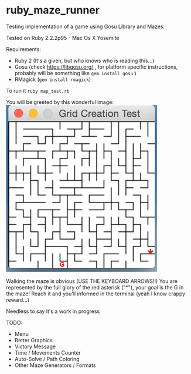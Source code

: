 # ruby_maze_runner
Testing implementation of a game using Gosu Library and Mazes. 

Tested on Ruby 2.2.2p95 - Mac Os X Yosemite

Requirements:
+ Ruby 2 (It's a given, but who knows who is reading this...)
+ Gosu (check https://libgosu.org/ , for platform specific instructions, probably will be something like `gem install gosu` )
+ RMagick (`gem install rmagick`)

To run it `ruby map_test.rb`

You will be greeted by this wonderful image:
![screenshot](https://raw.githubusercontent.com/nayadd/ruby_maze_runner/master/screenshot.png)


Walking the maze is obvious (USE THE KEYBOARD ARROWS!!) 
You are represented by the full glory of the red asterisk ("*"), your goal is the G in the maze!
Reach it and you'll informed in the terminal (yeah I know crappy reward...)

Needless to say it's a work in progress

TODO:
+ Menu
+ Better Graphics
+ Victory Message
+ Time / Movements Counter
+ Auto-Solve / Path Coloring
+ Other Maze Generators / Formats






